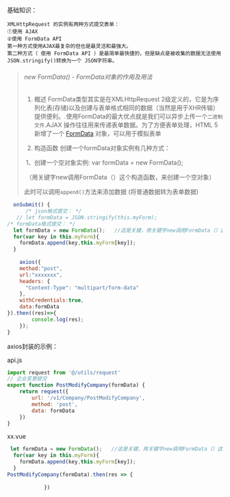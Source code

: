 

基础知识：

```
XMLHttpRequest 的实例有两种方式提交表单：
①使用 AJAX
②使用 FormData API
第一种方式使用AJAX最复杂的但也是最灵活和最强大。
第二种方式（ 使用 FormData API ）是最简单最快捷的，但是缺点是被收集的数据无法使用JSON.stringify()转换为一个 JSON字符串。

```

> ###### new FormData() - FormData对象的作用及用法
>
> 1. 概述
> FormData类型其实是在XMLHttpRequest 2级定义的，它是为序列化表(存储)以及创建与表单格式相同的数据（当然是用于XHR传输）提供便利。.使用FormData的最大优点就是我们可以异步上传一个`二进制文件`.AJAX 操作往往用来传递表单数据。为了方便表单处理，HTML 5新增了一个 [FormData](https://developer.mozilla.org/zh-CN/docs/Web/API/FormData/FormData) 对象，可以用于模拟表单
>
> 2. 构造函数
> 创建一个formData对象实例有几种方式：
>
> ​          1、创建一个空对象实例:  var formData = new FormData();
>
> ​        （用关键字new调用FormData（）这个构造函数，来创建一个空对象）
>
> 此时可以调用`append()`方法来添加数据 (将普通数据转为表单数据)

```js
  onSubmit() {
      /* json格式提交： */
   // let formData = JSON.stringify(this.myForm);
/* formData格式提交： */
  let formData = new FormData();   //这是关键，用关键字new调用FormData（）这个构造函数
  for(var key in this.myForm){
    formData.append(key,this.myForm[key]);
  }
 
    axios({
    method:"post",
    url:"xxxxxxx",
    headers: {
	  "Content-Type": "multipart/form-data"
    },
    withCredentials:true,
    data:formData
}).then((res)=>{
        console.log(res);
    });
}
```



axios封装的示例：

api.js

```js
import request from '@/utils/request'
// 企业变更提交
export function PostModifyCompany(formData) {
	return request({
		url: '/v1/Company/PostModifyCompany',
		method: 'post',
		data: formData
	})
}
```

xx.vue

```js
 let formData = new FormData();   //这是关键，用关键字new调用FormData（）这个构造函数
  for(var key in this.myForm){
    formData.append(key,this.myForm[key]);
  }
PostModifyCompany(formData).then(res => {
			
			})
```

